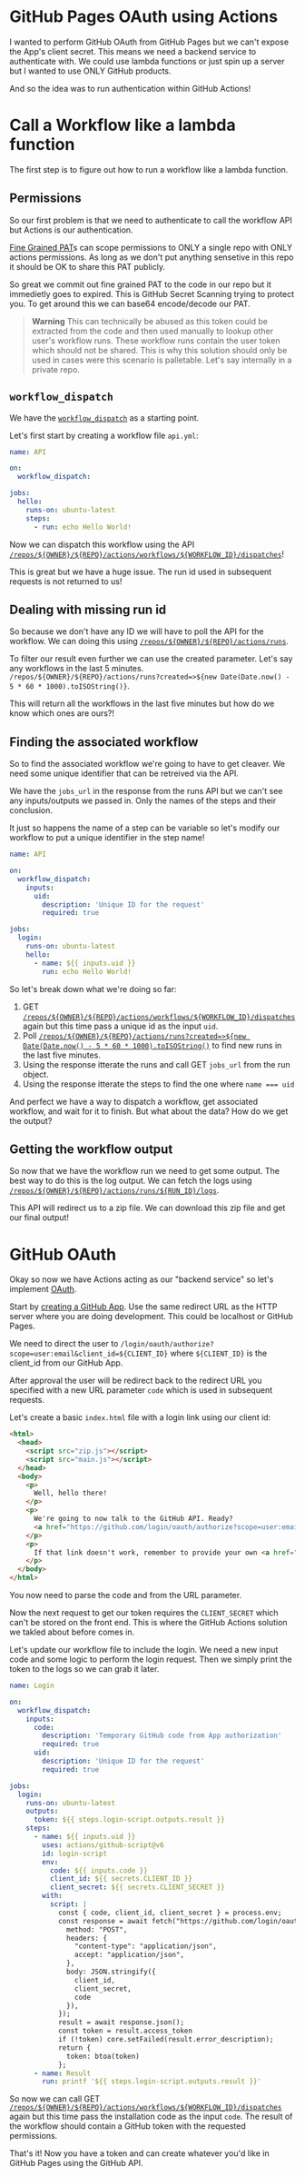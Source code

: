 # GitHub Pages OAuth using Actions

I wanted to perform GitHub OAuth from GitHub Pages but we can't expose the App's client secret. This means we need a backend service to authenticate with. We could use lambda functions or just spin up a server but I wanted to use ONLY GitHub products.

And so the idea was to run authentication within GitHub Actions!

# Call a Workflow like a lambda function
The first step is to figure out how to run a workflow like a lambda function. 

## Permissions

So our first problem is that we need to authenticate to call the workflow API but Actions is our authentication.

[Fine Grained PAT](https://docs.github.com/en/authentication/keeping-your-account-and-data-secure/creating-a-personal-access-token#creating-a-fine-grained-personal-access-token)s can scope permissions to ONLY a single repo with ONLY actions permissions. As long as we don't put anything sensetive in this repo it should be OK to share this PAT publicly.

So great we commit out fine grained PAT to the code in our repo but it immedietly goes to expired. This is GitHub Secret Scanning trying to protect you. To get around this we can base64 encode/decode our PAT.

> **Warning**
> This can technically be abused as this token could be extracted from the code and then used manually to lookup other user's workflow runs. These workflow runs contain the user token which should not be shared. This is why this solution should only be used in cases were this scenario is palletable. Let's say internally in a private repo.

## `workflow_dispatch`

We have the [`workflow_dispatch`](https://docs.github.com/en/actions/using-workflows/events-that-trigger-workflows#workflow_dispatch) as a starting point.

Let's first start by creating a workflow file `api.yml`:
```yml
name: API

on:
  workflow_dispatch:

jobs:
  hello:
    runs-on: ubuntu-latest
    steps:
      - run: echo Hello World!
```

Now we can dispatch this workflow using the API [`/repos/${OWNER}/${REPO}/actions/workflows/${WORKFLOW_ID}/dispatches`]()!

This is great but we have a huge issue. The run id used in subsequent requests is not returned to us!

## Dealing with missing run id

So because we don't have any ID we will have to poll the API for the workflow. We can doing this using [`/repos/${OWNER}/${REPO}/actions/runs`]().

To filter our result even further we can use the created parameter. Let's say any workflows in the last 5 minutes.
`/repos/${OWNER}/${REPO}/actions/runs?created=>${new Date(Date.now() - 5 * 60 * 1000).toISOString()}`.

This will return all the workflows in the last five minutes but how do we know which ones are ours?!

## Finding the associated workflow

So to find the associated workflow we're going to have to get cleaver. We need some unique identifier that can be retreived via the API.

We have the `jobs_url` in the response from the runs API but we can't see any inputs/outputs we passed in. Only the names of the steps and their conclusion.

It just so happens the name of a step can be variable so let's modify our workflow to put a unique identifier in the step name!

```yml
name: API

on:
  workflow_dispatch:
    inputs:
      uid:
        description: 'Unique ID for the request'
        required: true

jobs:
  login:
    runs-on: ubuntu-latest
    hello:
      - name: ${{ inputs.uid }}
        run: echo Hello World!
```

So let's break down what we're doing so far:
1. GET [`/repos/${OWNER}/${REPO}/actions/workflows/${WORKFLOW_ID}/dispatches`]() again but this time pass a unique id as the input `uid`.
2. Poll [`/repos/${OWNER}/${REPO}/actions/runs?created=>${new Date(Date.now() - 5 * 60 * 1000).toISOString()`]() to find new runs in the last five minutes.
3. Using the response itterate the runs and call GET `jobs_url` from the run object.
4. Using the response itterate the steps to find the one where `name === uid`

And perfect we have a way to dispatch a workflow, get associated workflow, and wait for it to finish. But what about the data? How do we get the output?

## Getting the workflow output

So now that we have the workflow run we need to get some output. The best way to do this is the log output. We can fetch the logs using [`/repos/${OWNER}/${REPO}/actions/runs/${RUN_ID}/logs`]().

This API will redirect us to a zip file. We can download this zip file and get our final output!

# GitHub OAuth

Okay so now we have Actions acting as our "backend service" so let's implement [OAuth](https://docs.github.com/en/apps/oauth-apps/building-oauth-apps/authenticating-to-the-rest-api-with-an-oauth-app).

Start by [creating a GitHub App](https://docs.github.com/en/apps/oauth-apps/building-oauth-apps/creating-an-oauth-app). Use the same redirect URL as the HTTP server where you are doing development. This could be localhost or GitHub Pages.

We need to direct the user to `/login/oauth/authorize?scope=user:email&client_id=${CLIENT_ID}` where `${CLIENT_ID}` is the client_id from our GitHub App.

After approval the user will be redirect back to the redirect URL you specified with a new URL parameter `code` which is used in subsequent requests.

Let's create a basic `index.html` file with a login link using our client id:
```html
<html>
  <head>
    <script src="zip.js"></script>
    <script src="main.js"></script>
  </head>
  <body>
    <p>
      Well, hello there!
    </p>
    <p>
      We're going to now talk to the GitHub API. Ready?
      <a href="https://github.com/login/oauth/authorize?scope=user:email&client_id=Iv1.bc38b449a74116b3">Click here</a> to begin!
    </p>
    <p>
      If that link doesn't work, remember to provide your own <a href="/apps/building-oauth-apps/authorizing-oauth-apps/">Client ID</a>!
    </p>
  </body>
</html>
```

You now need to parse the code and from the URL parameter.

Now the next request to get our token requires the `CLIENT_SECRET` which can't be stored on the front end. This is where the GitHub Actions solution we takled about before comes in.

Let's update our workflow file to include the login. We need a new input code and some logic to perform the login request. Then we simply print the token to the logs so we can grab it later.
```yml
name: Login

on:
  workflow_dispatch:
    inputs:
      code:
        description: 'Temporary GitHub code from App authorization'
        required: true
      uid:
        description: 'Unique ID for the request'
        required: true

jobs:
  login:
    runs-on: ubuntu-latest
    outputs:
      token: ${{ steps.login-script.outputs.result }}
    steps:
      - name: ${{ inputs.uid }}
        uses: actions/github-script@v6
        id: login-script
        env:
          code: ${{ inputs.code }}
          client_id: ${{ secrets.CLIENT_ID }}
          client_secret: ${{ secrets.CLIENT_SECRET }}
        with:
          script: |
            const { code, client_id, client_secret } = process.env;
            const response = await fetch("https://github.com/login/oauth/access_token", {
              method: "POST",
              headers: {
                "content-type": "application/json",
                accept: "application/json",
              },
              body: JSON.stringify({
                client_id,
                client_secret,
                code
              }),
            });
            result = await response.json();
            const token = result.access_token
            if (!token) core.setFailed(result.error_description);
            return {
              token: btoa(token)
            };
      - name: Result
        run: printf '${{ steps.login-script.outputs.result }}'
```

So now we can call GET [`/repos/${OWNER}/${REPO}/actions/workflows/${WORKFLOW_ID}/dispatches`]() again but this time pass the installation code as the input `code`. The result of the workflow should contain a GitHub token with the requested permissions.

That's it! Now you have a token and can create whatever you'd like in GitHub Pages using the GitHub API.
